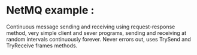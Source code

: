 # NetMQ example :
Continuous message sending and receiving using request-response method, very simple client and sever programs, sending and receiving at random intervals continuously forever. Never errors out, uses TrySend and TryReceive frames methods.
